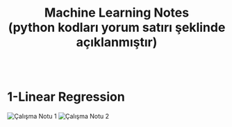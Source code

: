 # <h1 align="center">Machine Learning Notes <br>(python kodları yorum satırı şeklinde açıklanmıştır)</h1>
<br><br>
# 1-Linear Regression
![Çalışma Notu 1](https://github.com/erdemttas/Machine-Learning/assets/100941281/6ecb3086-2251-4310-8b90-5b7dfb343158)
![Çalışma Notu 2](https://github.com/erdemttas/Machine-Learning/assets/100941281/0cfa5607-483a-4a11-8bb3-914e289f58c9)
